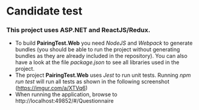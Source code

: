 # Candidate test
### This project uses ASP.NET and ReactJS/Redux. 

* To build **PairingTest.Web** you need *NodeJS* and *Webpack* to generate bundles (you should be able to run the project without generating bundles as they are already included in the repository). You can also have a look at the file *package.json* to see all libraries used in the project.
* The project **PairingTest.Web** uses *Jest* to run unit tests. Running *npm run test* will run all tests as shown in the following screenshot (https://imgur.com/a/XTVq6)
* When running the application, browse to http://localhost:49852/#/Questionnaire